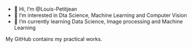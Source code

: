 - 👋 Hi, I’m @Louis-Petitjean
- 👀 I’m interested in Dta Science, Machine Learning and Computer Vision
- 🌱 I’m currently learning Data Science, Image processing and Machine Learning

My GitHub contains my practical works.
<!---
Louis-Petitjean/Louis-Petitjean is a ✨ special ✨ repository because its `README.md` (this file) appears on your GitHub profile.
You can click the Preview link to take a look at your changes.
--->
